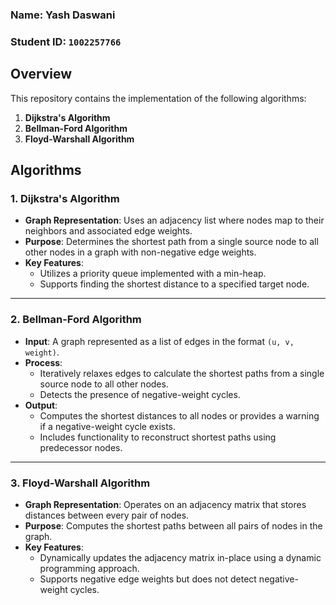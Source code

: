 ### Name: Yash Daswani  
### Student ID: `1002257766`  

## Overview
This repository contains the implementation of the following algorithms:  
1. **Dijkstra's Algorithm**  
2. **Bellman-Ford Algorithm**  
3. **Floyd-Warshall Algorithm**  

## Algorithms

### 1. Dijkstra's Algorithm
- **Graph Representation**: Uses an adjacency list where nodes map to their neighbors and associated edge weights.  
- **Purpose**: Determines the shortest path from a single source node to all other nodes in a graph with non-negative edge weights.  
- **Key Features**:  
  - Utilizes a priority queue implemented with a min-heap.  
  - Supports finding the shortest distance to a specified target node.  

---

### 2. Bellman-Ford Algorithm
- **Input**: A graph represented as a list of edges in the format `(u, v, weight)`.  
- **Process**:  
  - Iteratively relaxes edges to calculate the shortest paths from a single source node to all other nodes.  
  - Detects the presence of negative-weight cycles.  
- **Output**:  
  - Computes the shortest distances to all nodes or provides a warning if a negative-weight cycle exists.  
  - Includes functionality to reconstruct shortest paths using predecessor nodes.  

---

### 3. Floyd-Warshall Algorithm
- **Graph Representation**: Operates on an adjacency matrix that stores distances between every pair of nodes.  
- **Purpose**: Computes the shortest paths between all pairs of nodes in the graph.  
- **Key Features**:  
  - Dynamically updates the adjacency matrix in-place using a dynamic programming approach.  
  - Supports negative edge weights but does not detect negative-weight cycles.  
